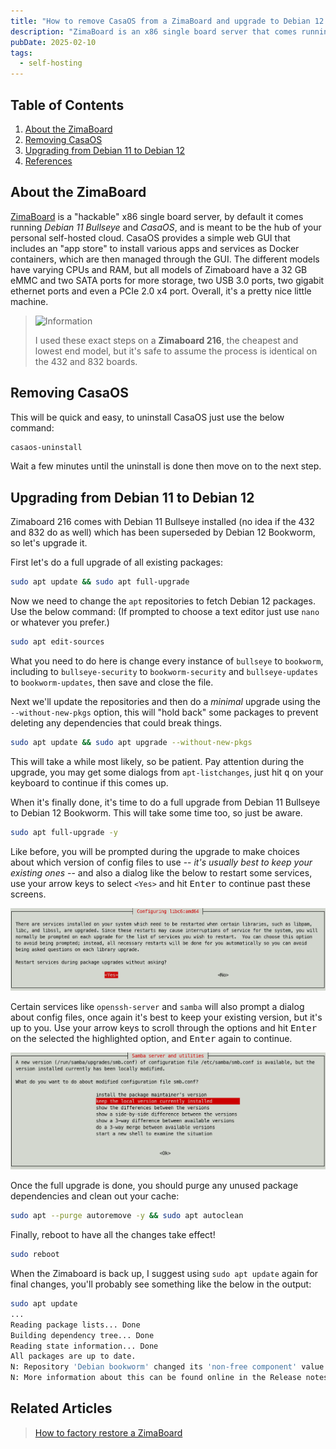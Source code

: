 ```yaml
---
title: "How to remove CasaOS from a ZimaBoard and upgrade to Debian 12 Bookworm"
description: "ZimaBoard is an x86 single board server that comes running Debian 11 Bullseye and CasaOS. It's a cool little machine, but after a few months I realizes I don't like CasaOS. Nothing against it, I'm just set in my way of doing things, and their GUI was limiting some of my options. In this post I'll explain how to remove CasaOS and then upgrade to the latest version of Debian."
pubDate: 2025-02-10
tags:
  - self-hosting
---
```


## Table of Contents

1. [About the ZimaBoard](#about)
2. [Removing CasaOS](#casaos)
3. [Upgrading from Debian 11 to Debian 12](#upgrade)
4. [References](#ref)

<div id='about'/>

## About the ZimaBoard

<a href="https://www.zimaspace.com/products/single-board-server" target="_blank" data-umami-event="remove-casaos-zimaboard-site">ZimaBoard</a> is a "hackable" x86 single board server, by default it comes running _Debian 11 Bullseye_ and _CasaOS_, and is meant to be the hub of your personal self-hosted cloud. CasaOS provides a simple web GUI that includes an "app store" to install various apps and services as Docker containers, which are then managed through the GUI. The different models have varying CPUs and RAM, but all models of Zimaboard have a 32 GB eMMC and two SATA ports for more storage, two USB 3.0 ports, two gigabit ethernet ports and even a PCIe 2.0 x4 port. Overall, it's a pretty nice little machine.

> <img src="/assets/info.svg" class="info" loading="lazy" decoding="async" alt="Information">
>
> I used these exact steps on a **Zimaboard 216**, the cheapest and lowest end model, but it's safe to assume the process is identical on the 432 and 832 boards.

<div id='casaos'/>

## Removing CasaOS

This will be quick and easy, to uninstall CasaOS just use the below command:

```bash
casaos-uninstall
```

Wait a few minutes until the uninstall is done then move on to the next step.

<div id='upgrade'/>

## Upgrading from Debian 11 to Debian 12

Zimaboard 216 comes with Debian 11 Bullseye installed (no idea if the 432 and 832 do as well) which has been superseded by Debian 12 Bookworm, so let's upgrade it.

First let's do a full upgrade of all existing packages:

```bash
sudo apt update && sudo apt full-upgrade
```

Now we need to change the `apt` repositories to fetch Debian 12 packages. Use the below command: (If prompted to choose a text editor just use `nano` or whatever you prefer.)

```bash
sudo apt edit-sources
```

What you need to do here is change every instance of `bullseye` to `bookworm`, including to `bullseye-security` to `bookworm-security` and `bullseye-updates` to `bookworm-updates`, then save and close the file.

Next we'll update the repositories and then do a _minimal_ upgrade using the `--without-new-pkgs` option, this will "hold back" some packages to prevent deleting any dependencies that could break things.

```bash
sudo apt update && sudo apt upgrade --without-new-pkgs
```

This will take a while most likely, so be patient. Pay attention during the upgrade, you may get some dialogs from `apt-listchanges`, just hit <kbd>q</kbd> on your keyboard to continue if this comes up.

When it's finally done, it's time to do a full upgrade from Debian 11 Bullseye to Debian 12 Bookworm. This will take some time too, so just be aware.

```bash
sudo apt full-upgrade -y
```

Like before, you will be prompted during the upgrade to make choices about which version of config files to use -- _it's usually best to keep your existing ones_ -- and also a dialog like the below to restart some services, use your arrow keys to select `<Yes>` and hit <kbd>Enter</kbd> to continue past these screens.

![Prompt to restart certain services during upgrade from Debian 11 to Debian 12.](../../img/blog/zimaboard-upgrade1.png 'Prompt to restart certain services during upgrade from Debian 11 to Debian 12')

Certain services like `openssh-server` and `samba` will also prompt a dialog about config files, once again it's best to keep your existing version, but it's up to you. Use your arrow keys to scroll through the options and hit <kbd>Enter</kbd> on the selected the highlighted option, and <kbd>Enter</kbd> again to continue.

![Prompt asking which version of SMB config file to keep.](../../img/blog/zimaboard-upgrade2.png 'Prompt asking which version of SMB config file to keep')

Once the full upgrade is done, you should purge any unused package dependencies and clean out your cache:

```bash
sudo apt --purge autoremove -y && sudo apt autoclean
```

Finally, reboot to have all the changes take effect!

```bash
sudo reboot
```

When the Zimaboard is back up, I suggest using `sudo apt update` again for final changes, you'll probably see something like the below in the output:

```bash
sudo apt update
...
Reading package lists... Done
Building dependency tree... Done
Reading state information... Done
All packages are up to date.
N: Repository 'Debian bookworm' changed its 'non-free component' value from 'non-free' to 'non-free non-free-firmware'
N: More information about this can be found online in the Release notes at: https://www.debian.org/releases/bookworm/amd64/release-notes/ch-information.html#non-free-split
```

## Related Articles

> <a href="/blog/factory-restore-zimaboard/" umami-data-event="remove-casaos-related-factory-restore-zimaboard">How to factory restore a ZimaBoard</a>
